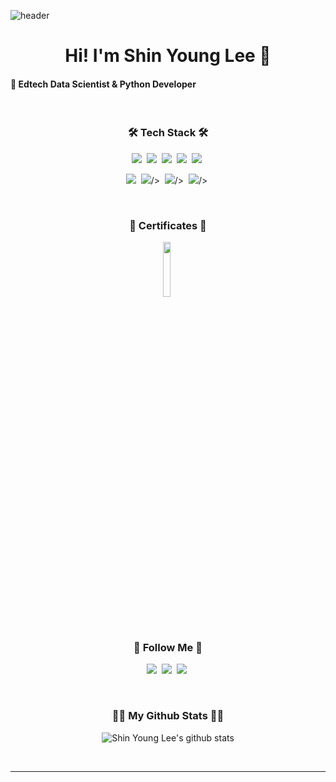 ![header](https://capsule-render.vercel.app/api?type=waving&color=0:a82da8,100:da8f00&height=200&section=header&text=Shin-Young-Lee&fontAlign=50&fontAlignY=40&fontSize=60&fontColor=ffffff)

<h1 align="center">Hi! I'm Shin Young Lee 👋</h1>
<h4 align="left">🔸 Edtech Data Scientist & Python Developer</h4> 
<br/>


<h3 align="center">🛠 Tech Stack 🛠</h3>
<p align="center">
  <img src="https://img.shields.io/badge/Python-3766AB?style=flat-square&logo=Python&logoColor=white"/></a>&nbsp
  <img src="https://img.shields.io/badge/mysql-4479A1?style=flat-square&logo=mysql&logoColor=white"/></a>&nbsp
  <img src="https://img.shields.io/badge/Amazon_AWS-ff9900?style=flat-square&logo=amazonaws&logoColor=white"/></a>&nbsp
  <img src="https://img.shields.io/badge/Docker-2ca5e0?style=flat-square&logo=docker&logoColor=white"/></a>&nbsp
  <img src="https://img.shields.io/badge/kubernetes-326ce5?style=flat-square&logo=kubernetes&logoColor=white"/></a>&nbsp
</p>
<p align="center">
  <img src="https://img.shields.io/badge/fastapi-109989?style=flat-square&logo=FASTAPI&logoColor=white"/></a>&nbsp
  <img src="https://img.shields.io/badge/streamlit%20-%23FF0000.svg?style=flat-square&logo=streamlit&logoColor=white">/></a>&nbsp
  <img src="https://img.shields.io/badge/PostgreSQL-316192?style=flat-square&logo=postgresql&logoColor=white">/></a>&nbsp
  <img src="https://img.shields.io/badge/PyTorch-EE4C2C?style=for-the-badge&logo=pytorch&logoColor=white">/></a>&nbsp
</p>
<br/>

<h3 align="center">📜 Certificates 📜</h3>
<p align="center">
  <img src="https://github.com/2shin0/2shin0/assets/83285291/a6a8077c-f332-4e58-85b3-0ad6fc5910e2" width="15%" height="15%"></a>&nbsp
</p>
<br/>

<h3 align="center">👋 Follow Me 👋</h3>
<p align="center">
  <a href="mailto:02.shin.00@gmail.com" target="_blank"><img src="https://img.shields.io/badge/Gmail-d14836?style=flat-square&logo=Gmail&logoColor=white&link=daekyeongp96@gmail.com"/></a>&nbsp
  <a href="https://www.linkedin.com/in/신영-이-0563072b7/" target="_blank" rel="noopener noreferrer"><img src="https://img.shields.io/badge/LinkedIn-0A66C2?style=flat-square&logo=LinkedIn&logoColor=white&link=https://www.linkedin.com/in/신영-이-0563072b7/"/></a>&nbsp
  <a href="https://velog.io/@sobit" target="_blank" rel="noopener noreferrer"><img src="https://img.shields.io/badge/TechBlog-04B431?style=flat-square&logo=BookStack&logoColor=white&link=https://velog.io/@sobit"/></a>&nbsp
</p>

<br/>

<h3 align="center">👨‍💻 My Github Stats 👨‍💻</h3>
<div align="center">

![Shin Young Lee's github stats](https://github-readme-stats.vercel.app/api?username=2shin0&theme=gruvbox&show_icons=true)
<!--![Shin Young Lee's github stats](https://github-readme-stats.vercel.app/api/top-langs/?username=2shin0&show_icons=true&hide_border=true&theme=gruvbox)-->
</div>
<br/>

<hr>
